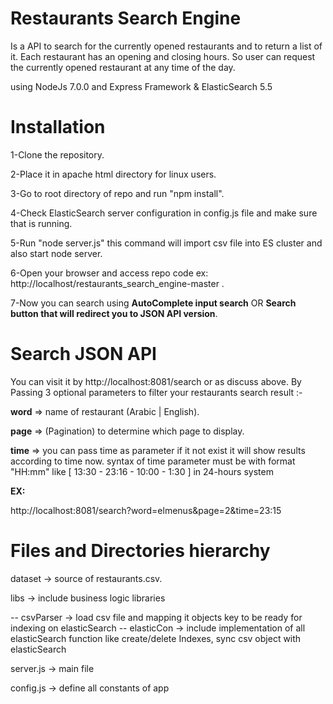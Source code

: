# Restaurants Search Engine
Is a API to search for the currently opened restaurants and to return a list of it. Each restaurant has an opening and closing hours. So user can request the currently opened restaurant at any time of the day.

using NodeJs 7.0.0 and Express Framework & ElasticSearch 5.5

# Installation
1-Clone the repository.

2-Place it in apache html directory for linux users.

3-Go to root directory of repo and run "npm install".

4-Check ElasticSearch server configuration in config.js file and make sure that is running.

5-Run "node server.js" this command will import csv file into ES cluster and also start node server.

6-Open your browser and access repo code ex: http://localhost/restaurants_search_engine-master .  

7-Now you can search using **AutoComplete input search** OR **Search button that will redirect you to JSON API version**.
 
# Search JSON API
You can visit it by http://localhost:8081/search or as discuss above.
By Passing 3 optional parameters to filter your restaurants search result :-

**word** => name of restaurant (Arabic | English).

**page** => (Pagination) to determine which page to display.

**time** => you can pass time as parameter if it not exist it will show results according to time now.
syntax of time parameter must be with format "HH:mm" like [ 13:30 - 23:16 - 10:00 - 1:30 ] in 24-hours system

**EX:**

http://localhost:8081/search?word=elmenus&page=2&time=23:15

# Files and Directories hierarchy

dataset -> source of restaurants.csv.

libs -> include business logic libraries

-- csvParser -> load csv file and mapping it objects key to be ready for indexing on elasticSearch
-- elasticCon  -> include implementation of all elasticSearch function like create/delete Indexes, sync csv object with elasticSearch

server.js -> main file

config.js -> define all constants of app